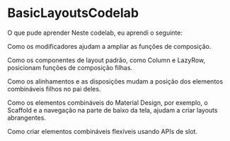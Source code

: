 # BasicLayoutsCodelab
 
O que pude aprender
Neste codelab, eu aprendi  o seguinte:

Como os modificadores ajudam a ampliar as funções de composição.

Como os componentes de layout padrão, como Column e LazyRow, posicionam funções de composição filhas.

Como os alinhamentos e as disposições mudam a posição dos elementos combináveis filhos no pai deles.

Como os elementos combináveis do Material Design, por exemplo, o Scaffold e a navegação na parte de baixo da tela, ajudam a criar layouts abrangentes.

Como criar elementos combináveis flexíveis usando APIs de slot.

